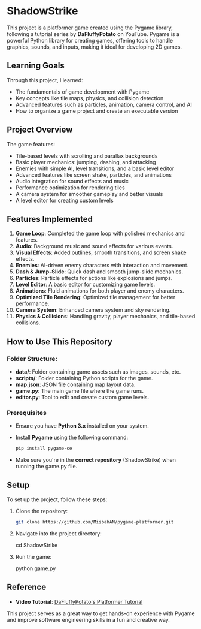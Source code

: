 # ShadowStrike

This project is a platformer game created using the Pygame library, following a tutorial series by **DaFluffyPotato** on YouTube. Pygame is a powerful Python library for creating games, offering tools to handle graphics, sounds, and inputs, making it ideal for developing 2D games.

## Learning Goals

Through this project, I learned:
- The fundamentals of game development with Pygame
- Key concepts like tile maps, physics, and collision detection
- Advanced features such as particles, animation, camera control, and AI
- How to organize a game project and create an executable version

## Project Overview

The game features:
- Tile-based levels with scrolling and parallax backgrounds
- Basic player mechanics: jumping, dashing, and attacking
- Enemies with simple AI, level transitions, and a basic level editor
- Advanced features like screen shake, particles, and animations
- Audio integration for sound effects and music
- Performance optimization for rendering tiles
- A camera system for smoother gameplay and better visuals
- A level editor for creating custom levels

## Features Implemented

1. **Game Loop**: Completed the game loop with polished mechanics and features.
2. **Audio**: Background music and sound effects for various events.
3. **Visual Effects**: Added outlines, smooth transitions, and screen shake effects.
4. **Enemies**: AI-driven enemy characters with interaction and movement.
5. **Dash & Jump-Slide**: Quick dash and smooth jump-slide mechanics.
6. **Particles**: Particle effects for actions like explosions and jumps.
7. **Level Editor**: A basic editor for customizing game levels.
8. **Animations**: Fluid animations for both player and enemy characters.
9. **Optimized Tile Rendering**: Optimized tile management for better performance.
10. **Camera System**: Enhanced camera system and sky rendering.
11. **Physics & Collisions**: Handling gravity, player mechanics, and tile-based collisions.

## How to Use This Repository

### Folder Structure:
- **data/**: Folder containing game assets such as images, sounds, etc.
- **scripts/**: Folder containing Python scripts for the game.
- **map.json**: JSON file containing map layout data.
- **game.py**: The main game file where the game runs.
- **editor.py**: Tool to edit and create custom game levels.

### Prerequisites
- Ensure you have **Python 3.x** installed on your system.
- Install **Pygame** using the following command:
  
  ```bash
  pip install pygame-ce

- Make sure you're in the **correct repository** (ShadowStrike) when running the game.py file.

## Setup

To set up the project, follow these steps:

1. Clone the repository:

   ```bash
   git clone https://github.com/MisbahAN/pygame-platformer.git

2. Navigate into the project directory:

   cd ShadowStrike

3. Run the game:

   python game.py

## Reference

- **Video Tutorial**: [DaFluffyPotato's Platformer Tutorial](https://youtu.be/2gABYM5M0ww?si=pDiWkilXXB6dx8y8)

This project serves as a great way to get hands-on experience with Pygame and improve software engineering skills in a fun and creative way.
